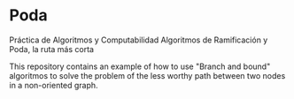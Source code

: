 # Poda
Práctica de Algoritmos y Computabilidad Algoritmos de Ramificación y Poda, la ruta más corta

This repository contains an example of how to use "Branch and bound" algoritmos to solve the problem of the less worthy path between two nodes in a non-oriented graph.
